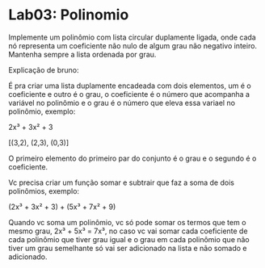 # Lab03: Polinomio

Implemente um polinômio com lista circular duplamente ligada, onde cada nó representa um coeficiente não nulo de algum grau não negativo inteiro. Mantenha sempre a lista ordenada por grau.


Explicação de bruno:

É pra criar uma lista duplamente encadeada com dois elementos, um é o coeficiente e outro é o grau, o coeficiente é o número que acompanha a variável no polinômio e o grau é o número que eleva essa variael no polinômio, exemplo:

2x³ + 3x² + 3

[(3,2), (2,3), (0,3)]

O primeiro elemento do primeiro par do conjunto é o grau e o segundo é o coeficiente.

Vc precisa criar um função somar e subtrair que faz a soma de dois polinômios, exemplo:

(2x³ + 3x² + 3) + (5x³ + 7x² + 9)

Quando vc soma um polinômio, vc só pode somar os termos que tem o mesmo grau, 2x³ + 5x³ = 7x³, no caso vc vai somar cada coeficiente de cada polinômio que tiver grau igual e o grau em cada polinômio que não tiver um grau semelhante só vai ser adicionado na lista e não somado e adicionado.
